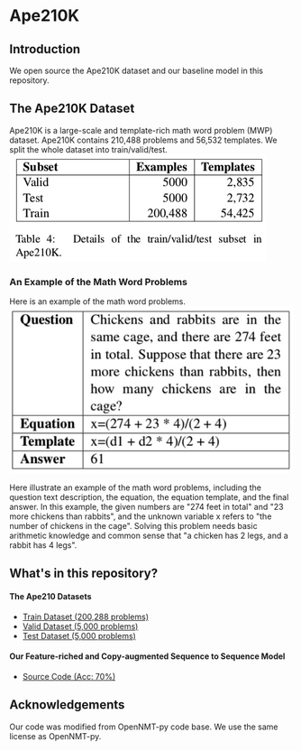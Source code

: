# Ape210K
## Introduction
We open source the Ape210K dataset and our baseline model in this repository.



## The Ape210K Dataset
Ape210K is a large-scale and template-rich math word problem (MWP) dataset.
Ape210K contains 210,488 problems and 56,532 templates.
We split the whole dataset into train/valid/test.
![w400](images/15759784507903.jpg)

### An Example of the Math Word Problems
Here is an example of the math word problems.
![w400](images/15759776402677.jpg)

Here illustrate an example of the math word problems, including the question text description, the equation, the equation template, and the final answer. In this example, the given numbers are "274 feet in total" and "23 more chickens than rabbits", and the unknown variable x refers to "the number of chickens in the cage". Solving this problem needs basic arithmetic knowledge and common sense that "a chicken has 2 legs, and a rabbit has 4 legs".

## What's in this repository?
#### The Ape210 Datasets
- [Train Dataset (200,288 problems)](data/train.ape.json)
- [Valid Dataset (5,000 problems)](data/valid.ape.json)
- [Test Dataset (5,000 problems)](data/test.ape.json)

#### Our Feature-riched and Copy-augmented Sequence to Sequence Model
- [Source Code (Acc: 70%)](onmt)


## Acknowledgements
Our code was modified from OpenNMT-py code base. We use the same license as OpenNMT-py.

